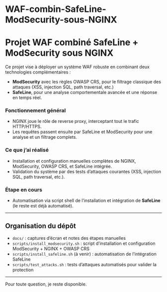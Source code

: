 # WAF-combin-SafeLine-ModSecurity-sous-NGINX

# Projet WAF combiné SafeLine + ModSecurity sous NGINX

Ce projet vise à déployer un système WAF robuste en combinant deux technologies complémentaires :  
- **ModSecurity** avec les règles OWASP CRS, pour le filtrage classique des attaques (XSS, injection SQL, path traversal, etc.)  
- **SafeLine**, pour une analyse comportementale avancée et une réponse en temps réel.

### Fonctionnement général

- NGINX joue le rôle de reverse proxy, interceptant tout le trafic HTTP/HTTPS.  
- Les requêtes passent ensuite par SafeLine et ModSecurity pour une analyse et un filtrage complets.

### Ce que j’ai réalisé

- Installation et configuration manuelles complètes de NGINX, ModSecurity, OWASP CRS, et SafeLine intégrée.  
- Validation du système par des tests d’attaques courantes (XSS, injection SQL, path traversal, etc.).

### Étape en cours

- Automatisation via script shell de l’installation et intégration de **SafeLine** (le reste est déjà automatisé).

---

## Organisation du dépôt

- `docs/` : captures d’écran et notes des étapes manuelles  
- `scripts/install_modsecurity.sh` : script d’installation et configuration ModSecurity + NGINX + OWASP CRS  
- `scripts/install_safeline.sh` (à venir) : automatisation de l’intégration SafeLine  
- `scripts/test_attacks.sh` : tests d’attaques automatisés pour valider la protection  

---

Pour toute question, je reste disponible.
